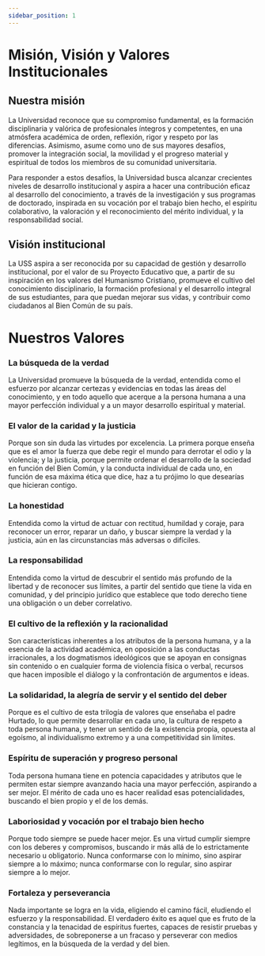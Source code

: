 ```yaml
---
sidebar_position: 1
---
```

# Misión, Visión y Valores Institucionales

## Nuestra misión

La Universidad reconoce que su compromiso fundamental, es la formación disciplinaria y valórica de profesionales íntegros y competentes, en una atmósfera académica de orden, reflexión, rigor y respeto por las diferencias. Asimismo, asume como uno de sus mayores desafíos, promover la integración social, la movilidad y el progreso material y espiritual de todos los miembros de su comunidad universitaria.

Para responder a estos desafíos, la Universidad busca alcanzar crecientes niveles de desarrollo institucional y aspira a hacer una contribución eficaz al desarrollo del conocimiento, a través de la investigación y sus programas de doctorado, inspirada en su vocación por el trabajo bien hecho, el espíritu colaborativo, la valoración y el reconocimiento del mérito individual, y la responsabilidad social.


## Visión institucional

La USS aspira a ser reconocida por su capacidad de gestión y desarrollo institucional, por el valor de su Proyecto Educativo que, a partir de su inspiración en los valores del Humanismo Cristiano, promueve el cultivo del conocimiento disciplinario, la formación profesional y el desarrollo integral de sus estudiantes, para que puedan mejorar sus vidas, y contribuir como ciudadanos al Bien Común de su país.

# Nuestros Valores

### La búsqueda de la verdad

La Universidad promueve la búsqueda de la verdad, entendida como el esfuerzo por alcanzar certezas y evidencias en todas las áreas del conocimiento, y en todo aquello que acerque a la persona humana a una mayor perfección individual y a un mayor desarrollo espiritual y material.

###  El valor de la caridad y la justicia

Porque son sin duda las virtudes por excelencia. La primera porque enseña que es el amor la fuerza que debe regir el mundo para derrotar el odio y la violencia; y la justicia, porque permite ordenar el desarrollo de la sociedad en función del Bien Común, y la conducta individual de cada uno, en función de esa máxima ética que dice, haz a tu prójimo lo que desearías que hicieran contigo.

###  La honestidad

Entendida como la virtud de actuar con rectitud, humildad y coraje, para reconocer un error, reparar un daño, y buscar siempre la verdad y la justicia, aún en las circunstancias más adversas o difíciles.

###  La responsabilidad

Entendida como la virtud de descubrir el sentido más profundo de la libertad y de reconocer sus límites, a partir del sentido que tiene la vida en comunidad, y del principio jurídico que establece que todo derecho tiene una obligación o un deber correlativo.


###  El cultivo de la reflexión y la racionalidad

Son características inherentes a los atributos de la persona humana, y a la esencia de la actividad académica, en oposición a las conductas irracionales, a los dogmatismos ideológicos que se apoyan en consignas sin contenido o en cualquier forma de violencia física o verbal, recursos que hacen imposible el diálogo y la confrontación de argumentos e ideas.

### La solidaridad, la alegría de servir y el sentido del deber

Porque es el cultivo de esta trilogía de valores que enseñaba el padre Hurtado, lo que permite desarrollar en cada uno, la cultura de respeto a toda persona humana, y tener un sentido de la existencia propia, opuesta al egoísmo, al individualismo extremo y a una competitividad sin límites.

### Espíritu de superación y progreso personal

Toda persona humana tiene en potencia capacidades y atributos que le permiten estar siempre avanzando hacia una mayor perfección, aspirando a ser mejor. El mérito de cada uno es hacer realidad esas potencialidades, buscando el bien propio y el de los demás.

###  Laboriosidad y vocación por el trabajo bien hecho

Porque todo siempre se puede hacer mejor. Es una virtud cumplir siempre con los deberes y compromisos, buscando ir más allá de lo estrictamente necesario u obligatorio. Nunca conformarse con lo mínimo, sino aspirar siempre a lo máximo; nunca conformarse con lo regular, sino aspirar siempre a lo mejor.

###  Fortaleza y perseverancia

Nada importante se logra en la vida, eligiendo el camino fácil, eludiendo el esfuerzo y la responsabilidad. El verdadero éxito es aquel que es fruto de la constancia y la tenacidad de espíritus fuertes, capaces de resistir pruebas y adversidades, de sobreponerse a un fracaso y perseverar con medios legítimos, en la búsqueda de la verdad y del bien.
